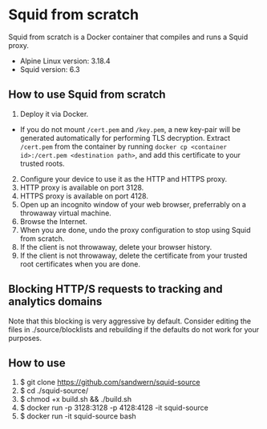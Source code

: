 # Squid from scratch

Squid from scratch is a Docker container that compiles and runs a Squid proxy.

* Alpine Linux version: 3.18.4
* Squid version: 6.3

## How to use Squid from scratch

1. Deploy it via Docker.
  - If you do not mount `/cert.pem` and `/key.pem`, a new key-pair will be
    generated automatically for performing TLS decryption. Extract `/cert.pem`
    from the container by running
    `docker cp <container id>:/cert.pem <destination path>`, and add this
    certificate to your trusted roots.
2. Configure your device to use it as the HTTP and HTTPS proxy.
  1. HTTP proxy is available on port 3128.
  2. HTTPS proxy is available on port 4128.
3. Open up an incognito window of your web browser, preferrably on a
   throwaway virtual machine.
4. Browse the Internet.
5. When you are done, undo the proxy configuration to stop using Squid from scratch.
6. If the client is not throwaway, delete your browser history.
7. If the client is not throwaway, delete the certificate from your trusted
   root certificates when you are done.

## Blocking HTTP/S requests to tracking and analytics domains

Note that this blocking is very aggressive by default. Consider editing the files in ./source/blocklists and rebuilding if the defaults do not work for your purposes.

## How to use
1. $ git clone https://github.com/sandwern/squid-source
2. $ cd ./squid-source/
3. $ chmod +x build.sh && ./build.sh
4. $ docker run -p 3128:3128 -p 4128:4128 -it squid-source
5. $ docker run -it squid-source bash
